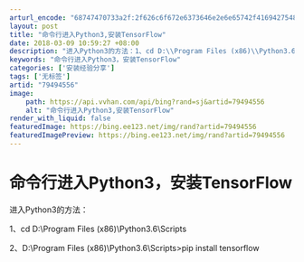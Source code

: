 ```yaml
---
arturl_encode: "68747470733a2f:2f626c6f672e6373646e2e6e65742f416942754875694c6569:2f61727469636c652f64657461696c732f3739343934353536"
layout: post
title: "命令行进入Python3,安装TensorFlow"
date: 2018-03-09 10:59:27 +08:00
description: "进入Python3的方法：1、cd D:\\Program Files (x86)\\Python3.6"
keywords: "命令行进入Python3，安装TensorFlow"
categories: ['安装经验分享']
tags: ['无标签']
artid: "79494556"
image:
    path: https://api.vvhan.com/api/bing?rand=sj&artid=79494556
    alt: "命令行进入Python3,安装TensorFlow"
render_with_liquid: false
featuredImage: https://bing.ee123.net/img/rand?artid=79494556
featuredImagePreview: https://bing.ee123.net/img/rand?artid=79494556
---
```


# 命令行进入Python3，安装TensorFlow

进入Python3的方法：
  
1、cd D:\Program Files (x86)\Python3.6\Scripts
  
2、D:\Program Files (x86)\Python3.6\Scripts>pip install tensorflow
